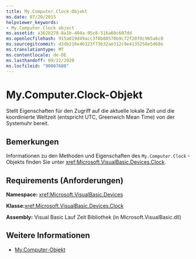 ```yaml
---
title: My.Computer.Clock-Objekt
ms.date: 07/20/2015
helpviewer_keywords:
- My.Computer.Clock object
ms.assetid: a362b270-8a1b-404a-95c8-516a60c607dd
ms.openlocfilehash: 915a819d49acc3f8b88578b9c72f20f0c965a6c0
ms.sourcegitcommit: d2db216e46323f73b32ae312c9e4135258e5d68e
ms.translationtype: MT
ms.contentlocale: de-DE
ms.lasthandoff: 09/22/2020
ms.locfileid: "90867608"
---
```

# <a name="mycomputerclock-object"></a>My.Computer.Clock-Objekt

Stellt Eigenschaften für den Zugriff auf die aktuelle lokale Zeit und die koordinierte Weltzeit (entspricht UTC, Greenwich Mean Time) von der Systemuhr bereit.  
  
## <a name="remarks"></a>Bemerkungen  

 Informationen zu den Methoden und Eigenschaften des `My.Computer.Clock` -Objekts finden Sie unter <xref:Microsoft.VisualBasic.Devices.Clock>.  
  
## <a name="requirements"></a>Requirements (Anforderungen)  

 **Namespace:** <xref:Microsoft.VisualBasic.Devices>  
  
 **Klasse:**<xref:Microsoft.VisualBasic.Devices.Clock>  
  
 **Assembly:** Visual Basic Lauf Zeit Bibliothek (in Microsoft.VisualBasic.dll)  
  
## <a name="see-also"></a>Weitere Informationen

- [My.Computer-Objekt](my-computer-object.md)

